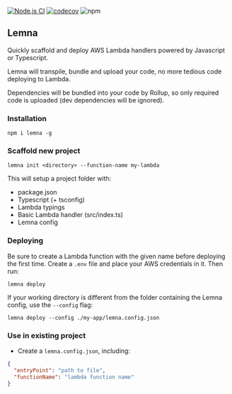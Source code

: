 [![Node.js CI](https://github.com/marvin-j97/lemna/actions/workflows/node.js.yml/badge.svg)](https://github.com/marvin-j97/lemna/actions/workflows/node.js.yml)
[![codecov](https://codecov.io/gh/marvin-j97/lemna/branch/master/graph/badge.svg?token=T6L95TZZXA)](https://codecov.io/gh/marvin-j97/lemna)
![npm](https://img.shields.io/npm/v/lemna)

## Lemna

Quickly scaffold and deploy AWS Lambda handlers powered by Javascript or Typescript.

Lemna will transpile, bundle and upload your code, no more tedious code deploying to Lambda.

Dependencies will be bundled into your code by Rollup, so only required code is uploaded (dev dependencies will be ignored).

### Installation

```
npm i lemna -g
```

### Scaffold new project

```
lemna init <directory> --function-name my-lambda
```

This will setup a project folder with:

- package.json
- Typescript (+ tsconfig)
- Lambda typings
- Basic Lambda handler (src/index.ts)
- Lemna config

### Deploying

Be sure to create a Lambda function with the given name before deploying the first time.
Create a `.env` file and place your AWS credentials in it.
Then run:

```
lemna deploy
```

If your working directory is different from the folder containing the Lemna config, use the `--config` flag:

```
lemna deploy --config ./my-app/lemna.config.json
```

### Use in existing project

- Create a `lemna.config.json`, including:

```json
{
  "entryPoint": "path to file",
  "functionName": "lambda function name"
}
```

